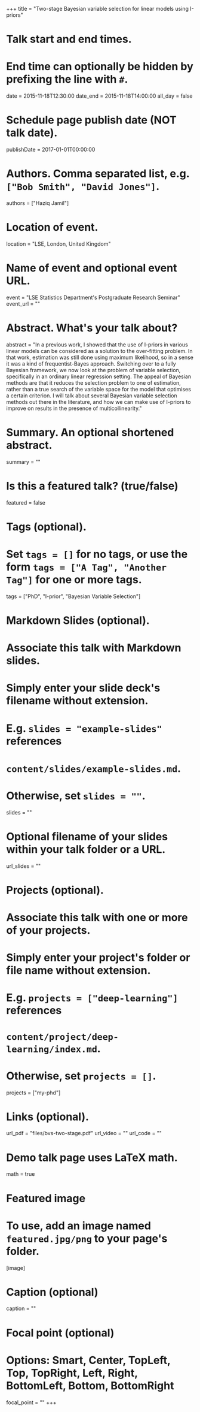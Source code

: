 +++
title = "Two-stage Bayesian variable selection for linear models using I-priors"

# Talk start and end times.
#   End time can optionally be hidden by prefixing the line with `#`.
date = 2015-11-18T12:30:00
date_end = 2015-11-18T14:00:00
all_day = false

# Schedule page publish date (NOT talk date).
publishDate = 2017-01-01T00:00:00

# Authors. Comma separated list, e.g. `["Bob Smith", "David Jones"]`.
authors = ["Haziq Jamil"]

# Location of event.
location = "LSE, London, United Kingdom"

# Name of event and optional event URL.
event = "LSE Statistics Department's Postgraduate Research Seminar"
event_url = ""

# Abstract. What's your talk about?
abstract = "In a previous work, I showed that the use of I-priors in various linear models can be considered as a solution to the over-fitting problem. In that work, estimation was still done using maximum likelihood, so in a sense it was a kind of frequentist-Bayes approach. Switching over to a fully Bayesian framework, we now look at the problem of variable selection, specifically in an ordinary linear regression setting. The appeal of Bayesian methods are that it reduces the selection problem to one of estimation, rather than a true search of the variable space for the model that optimises a certain criterion. I will talk about several Bayesian variable selection methods out there in the literature, and how we can make use of I-priors to improve on results in the presence of multicollinearity."

# Summary. An optional shortened abstract.
summary = ""

# Is this a featured talk? (true/false)
featured = false

# Tags (optional).
#   Set `tags = []` for no tags, or use the form `tags = ["A Tag", "Another Tag"]` for one or more tags.
tags = ["PhD", "I-prior", "Bayesian Variable Selection"]

# Markdown Slides (optional).
#   Associate this talk with Markdown slides.
#   Simply enter your slide deck's filename without extension.
#   E.g. `slides = "example-slides"` references 
#   `content/slides/example-slides.md`.
#   Otherwise, set `slides = ""`.
slides = ""

# Optional filename of your slides within your talk folder or a URL.
url_slides = ""

# Projects (optional).
#   Associate this talk with one or more of your projects.
#   Simply enter your project's folder or file name without extension.
#   E.g. `projects = ["deep-learning"]` references 
#   `content/project/deep-learning/index.md`.
#   Otherwise, set `projects = []`.
projects = ["my-phd"]

# Links (optional).
url_pdf = "files/bvs-two-stage.pdf"
url_video = ""
url_code = ""

# Demo talk page uses LaTeX math.
math = true

# Featured image
# To use, add an image named `featured.jpg/png` to your page's folder. 
[image]
  # Caption (optional)
  caption = ""

  # Focal point (optional)
  # Options: Smart, Center, TopLeft, Top, TopRight, Left, Right, BottomLeft, Bottom, BottomRight
  focal_point = ""
+++

